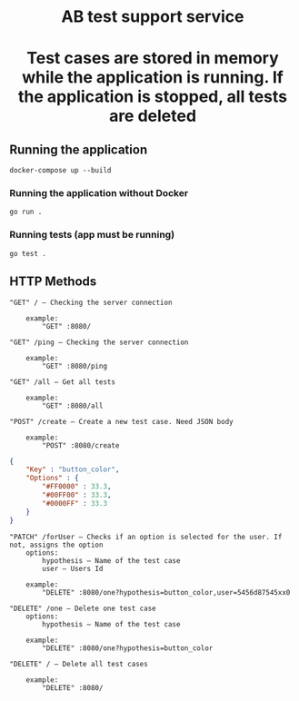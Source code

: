 <div align="center">

# AB test support service

# Test cases are stored in memory while the application is running. If the application is stopped, all tests are deleted

</div>

## Running the application

```
docker-compose up --build
```

### Running the application without Docker

```
go run .
```

### Running tests (app must be running)

```
go test .
```

## HTTP Methods

```
"GET" / — Checking the server connection

    example: 
        "GET" :8080/
```

```
"GET" /ping — Checking the server connection

    example: 
        "GET" :8080/ping
```

```
"GET" /all — Get all tests

    example: 
        "GET" :8080/all
```

```
"POST" /create — Create a new test case. Need JSON body

    example: 
        "POST" :8080/create
```

```json
{
    "Key" : "button_color",
    "Options" : {
        "#FF0000" : 33.3,
        "#00FF00" : 33.3,
        "#0000FF" : 33.3
    }
}
```

```
"PATCH" /forUser — Checks if an option is selected for the user. If not, assigns the option
    options:
        hypothesis — Name of the test case
        user — Users Id

    example: 
        "DELETE" :8080/one?hypothesis=button_color,user=5456d87545xx0
```

```
"DELETE" /one — Delete one test case
    options:
        hypothesis — Name of the test case

    example: 
        "DELETE" :8080/one?hypothesis=button_color
```

```
"DELETE" / — Delete all test cases

    example: 
        "DELETE" :8080/
```

